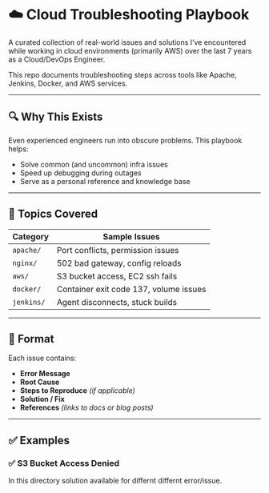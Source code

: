 # ☁️ Cloud Troubleshooting Playbook

A curated collection of real-world issues and solutions I’ve encountered while working in cloud environments (primarily AWS) over the last 7 years as a Cloud/DevOps Engineer.

This repo documents troubleshooting steps across tools like Apache, Jenkins, Docker, and AWS services.

---

## 🔍 Why This Exists

Even experienced engineers run into obscure problems. This playbook helps:
- Solve common (and uncommon) infra issues
- Speed up debugging during outages
- Serve as a personal reference and knowledge base

---

## 📂 Topics Covered

| Category     | Sample Issues |
|--------------|----------------|
| `apache/`    | Port conflicts, permission issues |
| `nginx/`     | 502 bad gateway, config reloads |
| `aws/`       | S3 bucket access, EC2 ssh fails |
| `docker/`    | Container exit code 137, volume issues |
| `jenkins/`   | Agent disconnects, stuck builds |

---

## 🧠 Format

Each issue contains:
- **Error Message**
- **Root Cause**
- **Steps to Reproduce** *(if applicable)*
- **Solution / Fix**
- **References** *(links to docs or blog posts)*

---

## ✅ Examples

### ✅ S3 Bucket Access Denied

In this directory solution available for differnt differnt error/issue.
